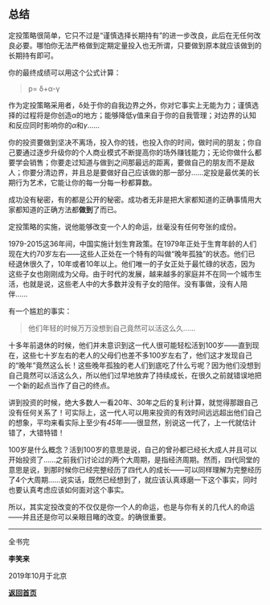 ## 总结

定投策略很简单，它只不过是“谨慎选择长期持有”的进一步改良，此后在无任何改良必要。哪怕你无法严格做到定期定量投入也无所谓，只要做到原本就应该做到的长期持有即可。

你的最终成绩可以用这个公式计算：

> p= δ+α-γ

作为定投策略采用者，δ处于你的自我边界之外，你对它事实上无能为力；谨慎选择的过程将是你创造*α*的地方；能够降低γ值来自于你的自我管理；对边界的认知和反应同时影响你的*α*和*γ*……

你的投资要做到坚决不离场，投入你的钱，也投入你的时间，做时间的朋友；你自己要通过逐步升级你的个人商业模式不断提高你的场外赚钱能力；无论你做什么都要学会销售；你要走过知道与做到之间那最远的距离，要做自己的朋友而不是敌人；你要分清边界，并且总是要做好自己应该做的那一部分……定投是最优美的长期行为艺术，它能让你的每一分每一秒都算数。

成功没有秘密，有的都是公开的秘密。成功者无非是把大家都知道的正确事情用大家都知道的正确方法都**做到**了而已。

定投策略的实施，说他能够改变一个人的命运，丝毫没有任何夸张的成份。

1979-2015这36年间，中国实施计划生育政策。在1979年正处于生育年龄的人们现在大约70岁左右——这些人正处在一个特有的叫做“晚年孤独”的状态。他们已经退休很久了，10年或者10年以上。他们唯一的子女正处于最忙碌的状态，因为这些子女也刚刚成为父母。由于时代的发展，越来越多的家庭并不在同一个城市生活，也就是说，这些老人中的大多数并没有子女的陪伴。没有事做，没有人陪伴……

有一个尴尬的事实：

> 他们年轻的时候万万没想到自己竟然可以活这么久……

十多年前退休的时候，他们并未意识到这一代人很可能轻松活到100岁——直到现在，这些七十岁左右的老人的父母们也差不多100岁左右了，他们这才发现自己的“晚年”竟然这么长！这些晚年孤独的老人们到底吃了什么亏呢？因为他们没想到自己竟然可以活这么久，所以他们过早地放弃了持续成长，在很久之前就错误地把一个新的起点当作了自己的终点。

讲到投资的时候，绝大多数人一看20年、30年之后的复利计算，就觉得那跟自己没有任何关系了！可实际上，这一代人可以用来投资的有效时间远远超出他们自己的想象，平均来看实际上至少有*45*年——很显然，别说这一代了，上一代就估计错了，大错特错！

100岁是什么概念？活到100岁的意思是说，自己的曾孙都已经长大成人并且可以开始投资了……之前我们讨论过的两个大周期，是指经济周期。然而，四代同堂的意思是说，到那时候你已经完整经历了四代人的成长——可以同样理解为完整经历了4个大周期……说实话，既然已经想到了，就应该认真琢磨一下这个事实，同时也要认真考虑应该如何面对这个事实。

所以，其实定投改变的不仅仅是你一个人的命运，也是与你有关的几代人的命运——并且还是你可以亲眼目睹的改变。的确很重要。



---

全书完



**李笑来**

2019年10月于北京

[**返回首页**](./index.md)
